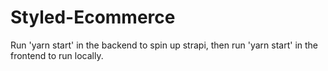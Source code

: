 # Styled-Ecommerce

Run 'yarn start' in the backend to spin up strapi, then run 'yarn start' in the frontend to run locally.
